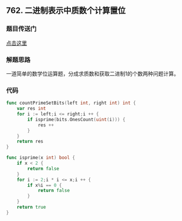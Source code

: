 ## 762. 二进制表示中质数个计算置位

### 题目传送门

[点击这里](https://leetcode-cn.com/problems/prime-number-of-set-bits-in-binary-representation/)

### 解题思路

一道简单的数学位运算题，分成求质数和获取二进制1的个数两种问题计算。

### 代码

```go
func countPrimeSetBits(left int, right int) int {
    var res int
    for i := left;i <= right;i ++ {
        if isprime(bits.OnesCount(uint(i))) {
            res ++
        }
    }
    return res
}

func isprime(x int) bool {
    if x < 2 {
        return false
    }
    for i := 2;i * i <= x;i ++ {
        if x%i == 0 {
            return false
        }
    }
    return true
}
```